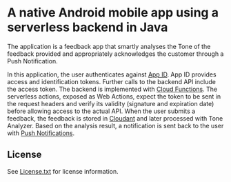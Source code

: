 # A native Android mobile app using a serverless backend in Java

The application is a feedback app that smartly analyses the Tone of the feedback provided and appropriately acknowledges the customer through a Push Notification.

In this application, the user authenticates against [App ID](https://console.bluemix.net/catalog/services/AppID). App ID provides access and identification tokens. Further calls to the backend API include the access token. The backend is implemented with [Cloud Functions](https://console.bluemix.net/openwhisk). The serverless actions, exposed as Web Actions, expect the token to be sent in the request headers and verify its validity (signature and expiration date) before allowing access to the actual API. When the user submits a feedback, the feedback is stored in [Cloudant](https://console.bluemix.net/catalog/services/cloudantNoSQLDB) and later processed with Tone Analyzer. Based on the analysis result, a notification is sent back to the user with [Push Notifications](https://console.bluemix.net/catalog/services/imfpush).

## License

See [License.txt](License.txt) for license information.

